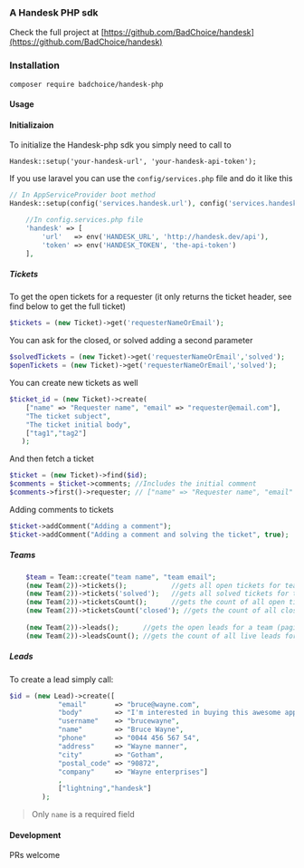### A Handesk PHP sdk 

Check the full project at [https://github.com/BadChoice/handesk](https://github.com/BadChoice/handesk)

### Installation

```
composer require badchoice/handesk-php
```

#### Usage 
#### Initializaion
To initialize the Handesk-php sdk you simply need to call to

```
Handesk::setup('your-handesk-url', 'your-handesk-api-token');
```

If you use laravel you can use the `config/services.php` file and do it like this 

```php
// In AppServiceProvider boot method
Handesk::setup(config('services.handesk.url'), config('services.handesk.token'));
```

```php
    //In config.services.php file
    'handesk' => [
        'url'   => env('HANDESK_URL', 'http://handesk.dev/api'),
        'token' => env('HANDESK_TOKEN', 'the-api-token')
    ],
```


##### Tickets
To get the open tickets for a requester (it only returns the ticket header, see find below to get the full ticket) 

```php
$tickets = (new Ticket)->get('requesterNameOrEmail');
```

You can ask for the closed, or solved adding a second parameter

```php
$solvedTickets = (new Ticket)->get('requesterNameOrEmail','solved');
$openTickets = (new Ticket)->get('requesterNameOrEmail','solved');
```

You can create new tickets as well

```php
$ticket_id = (new Ticket)->create(
    ["name" => "Requester name", "email" => "requester@email.com"], 
    "The ticket subject", 
    "The ticket initial body", 
    ["tag1","tag2"]
   );
```

And then fetch a ticket

```php
$ticket = (new Ticket)->find($id);
$comments = $ticket->comments; //Includes the initial comment
$comments->first()->requester; // ["name" => "Requester name", "email" => "Requester email"]
```

Adding comments to tickets
```php
$ticket->addComment("Adding a comment");
$ticket->addComment("Adding a comment and solving the ticket", true);
```

##### Teams
```php
    $team = Team::create("team name", "team email";
    (new Team(2))->tickets();           //gets all open tickets for team with id 2
    (new Team(2))->tickets('solved');   //gets all solved tickets for team with id 2
    (new Team(2))->ticketsCount();      //gets the count of all open tickets for team with id 2
    (new Team(2))->ticketsCount('closed'); //gets the count of all closed tickets for team with id 2
    
    (new Team(2))->leads();      //gets the open leads for a team (paginated)
    (new Team(2))->leadsCount(); //gets the count of all live leads for team with id 2
```



##### Leads

To create a lead simply call:
```php
$id = (new Lead)->create([
            "email"       => "bruce@wayne.com",
            "body"        => "I'm interested in buying this awesome app",
            "username"    => "brucewayne",
            "name"        => "Bruce Wayne",
            "phone"       => "0044 456 567 54",
            "address"     => "Wayne manner",
            "city"        => "Gotham",
            "postal_code" => "90872",
            "company"     => "Wayne enterprises"]
            ,
            ["lightning","handesk"]
        );
```
> Only `name` is a required field

#### Development
PRs welcome
